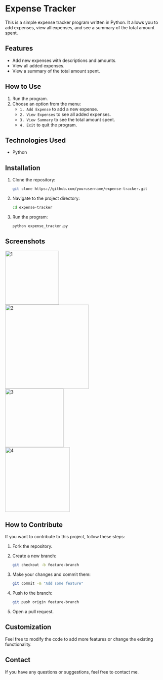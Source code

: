 # Expense Tracker

This is a simple expense tracker program written in Python. It allows you to add expenses, view all expenses, and see a summary of the total amount spent.

## Features

- Add new expenses with descriptions and amounts.
- View all added expenses.
- View a summary of the total amount spent.

## How to Use

1. Run the program.
2. Choose an option from the menu:
    - `1. Add Expense` to add a new expense.
    - `2. View Expenses` to see all added expenses.
    - `3. View Summary` to see the total amount spent.
    - `4. Exit` to quit the program.

## Technologies Used

- Python

## Installation

1. Clone the repository:
    ```bash
    git clone https://github.com/yourusername/expense-tracker.git
    ```
2. Navigate to the project directory:
    ```bash
    cd expense-tracker
    ```
3. Run the program:
    ```bash
    python expense_tracker.py
    ```

## Screenshots
<img width="174" alt="1" src="https://github.com/user-attachments/assets/2209138c-57e6-4dd4-89d4-bba17c805be6"> <br>
<img width="271" alt="2" src="https://github.com/user-attachments/assets/788a5c24-54cf-4e82-a15a-9da717aaeef5"> <br>
<img width="189" alt="3" src="https://github.com/user-attachments/assets/dd8f496a-7832-44e1-944e-b2c85311e295"> <br>
<img width="209" alt="4" src="https://github.com/user-attachments/assets/3a7c1c4f-08fd-46ef-adf1-7092f6f4c32d"> <br>

## How to Contribute

If you want to contribute to this project, follow these steps:

1. Fork the repository.

2. Create a new branch:
    ```sh
    git checkout -b feature-branch
    ```

3. Make your changes and commit them:
    ```sh
    git commit -m "Add some feature"
    ```

4. Push to the branch:
    ```sh
    git push origin feature-branch
    ```

5. Open a pull request.

## Customization

Feel free to modify the code to add more features or change the existing functionality.

## Contact

If you have any questions or suggestions, feel free to contact me.

